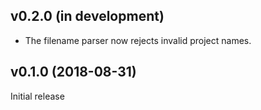 v0.2.0 (in development)
-----------------------
- The filename parser now rejects invalid project names.

v0.1.0 (2018-08-31)
-------------------
Initial release
